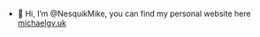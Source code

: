 - 👋 Hi, I’m @NesquikMike, you can find my personal website here [michaelgv.uk](michaelgv.uk)

<!---
NesquikMike/NesquikMike is a ✨ special ✨ repository because its `README.md` (this file) appears on your GitHub profile.
You can click the Preview link to take a look at your changes.
--->
